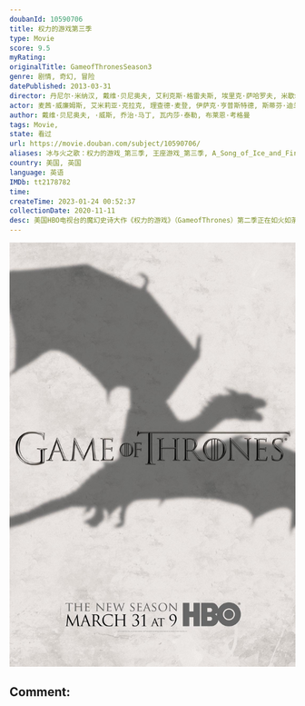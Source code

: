 ```yaml
---
doubanId: 10590706
title: 权力的游戏第三季
type: Movie
score: 9.5
myRating: 
originalTitle: GameofThronesSeason3
genre: 剧情, 奇幻, 冒险
datePublished: 2013-03-31
director: 丹尼尔·米纳汉, 戴维·贝尼奥夫, 艾利克斯·格雷夫斯, 埃里克·萨哈罗夫, 米歇尔·麦克拉伦, 大卫·努特尔
actor: 麦茜·威廉姆斯, 艾米莉亚·克拉克, 理查德·麦登, 伊萨克·亨普斯特德, 斯蒂芬·迪兰, 彼特·丁拉基, 尼古拉·科斯特, 杰克·格里森, 基特·哈灵顿, 苏菲·特纳, 托马斯·布罗迪, 约瑟夫·戴浦西, 娜塔丽·特纳, 汉娜·穆雷, 娜塔莉·多默尔, undefined, 伊恩·比蒂, 帕特里克·麦拉海德, 约瑟夫·阿尔京, 塔拉·菲茨杰拉德, 皮特·沃恩, 安东·莱瑟, 伊恩·麦克尔希尼, 利亚姆·坎宁安, 约翰·布莱德利, 克里斯蒂安·奈恩, 汤姆·布鲁克, 塔莉塔·吕克, 大卫·布拉德利, 菲恩·琼斯, 理查德·多默, 本·克朗普顿, 苏菲·里德, 埃斯梅·比安科, 威尔·奥康纳, 艾德·斯克林, 本·霍奇, 迪恩, 马克·基林, 克里夫·罗素, 格蕾丝·亨迪, 威尔·查平, 马克·斯坦利, 杰玛·韦兰, 凯莉·英格拉姆, 克里斯托弗·海维尤, 格温多兰·克里斯蒂, 卡里斯·范·侯登, 查尔斯·丹斯, 夏洛特·霍普, 罗伊·麦克凯恩, 塞伦·希德, 艾莉莎·拉索斯基, 米歇尔·费尔利, 伊万·瑞恩, 菲利普·麦金利, 伊恩·怀特, 艾丽·肯德里克, 阿特·帕金森, 麦肯锡·克鲁克, 托比亚斯·门基斯, 康勒斯·希尔, 西贝尔·凯基莉, 黛安娜·里格, 亚历山德拉·道灵, 露丝·莱斯利, 迈克尔·麦克埃尔哈顿, 诺亚·泰勒, 杰罗姆·弗林, 保罗·凯耶, undefined, 娜塔莉·伊曼纽尔, 伯恩·戈曼, 艾丹·吉伦, 伊恩·格雷, 威尔·图德, 琳娜·海蒂
author: 戴维·贝尼奥夫, ·威斯, 乔治·马丁, 瓦内莎·泰勒, 布莱恩·考格曼
tags: Movie, 
state: 看过
url: https://movie.douban.com/subject/10590706/
aliases: 冰与火之歌：权力的游戏_第三季, 王座游戏_第三季, A_Song_of_Ice_and_Fire__Game_of_Thrones_Season_3
country: 美国, 英国
language: 英语
IMDb: tt2178782
time: 
createTime: 2023-01-24 00:52:37
collectionDate: 2020-11-11
desc: 美国HBO电视台的魔幻史诗大作《权力的游戏》（GameofThrones）第二季正在如火如荼的播出，本周二电视台方面也正式确认续订该剧的第三季。对于即将到来的第三季，该剧的原创作者乔治·RR·马丁...
---
```


![image](assets/p1884199062.jpg)

Comment: 
---

